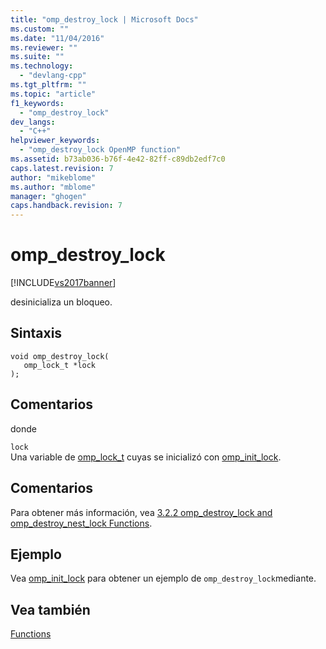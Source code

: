 ```yaml
---
title: "omp_destroy_lock | Microsoft Docs"
ms.custom: ""
ms.date: "11/04/2016"
ms.reviewer: ""
ms.suite: ""
ms.technology: 
  - "devlang-cpp"
ms.tgt_pltfrm: ""
ms.topic: "article"
f1_keywords: 
  - "omp_destroy_lock"
dev_langs: 
  - "C++"
helpviewer_keywords: 
  - "omp_destroy_lock OpenMP function"
ms.assetid: b73ab036-b76f-4e42-82ff-c89db2edf7c0
caps.latest.revision: 7
author: "mikeblome"
ms.author: "mblome"
manager: "ghogen"
caps.handback.revision: 7
---
```

# omp_destroy_lock
[!INCLUDE[vs2017banner](../../../assembler/inline/includes/vs2017banner.md)]

desinicializa un bloqueo.  
  
## Sintaxis  
  
```  
void omp_destroy_lock(  
   omp_lock_t *lock  
);  
```  
  
## Comentarios  
 donde  
  
 `lock`  
 Una variable de [omp\_lock\_t](../../../parallel/openmp/reference/omp-lock-t.md) cuyas se inicializó con [omp\_init\_lock](../../../parallel/openmp/reference/omp-init-lock.md).  
  
## Comentarios  
 Para obtener más información, vea [3.2.2 omp\_destroy\_lock and omp\_destroy\_nest\_lock Functions](../Topic/3.2.2%20omp_destroy_lock%20and%20omp_destroy_nest_lock%20Functions.md).  
  
## Ejemplo  
 Vea [omp\_init\_lock](../../../parallel/openmp/reference/omp-init-lock.md) para obtener un ejemplo de `omp_destroy_lock`mediante.  
  
## Vea también  
 [Functions](../../../parallel/openmp/reference/openmp-functions.md)